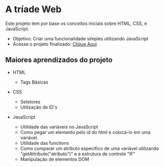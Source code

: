 # A tríade Web
Este projeto tem por base os conceitos iniciais sobre HTML, CSS, e JavaScript.
- Objetivo: Criar uma funcionalidade simples utilizando JavaScript
- Acesse o projeto finalizado: [Clique Aqui](https://rhanoi.github.io/Projeto_001-Conhecendo-a-Triade-WEB/)

## Maiores aprendizados do projeto
- HTML
    - Tags Básicas

- CSS
    - Seletores
    - Utilização de ID's

- JavaScript
    - Utilidade das variáveis no JavaScript
    - Como pegar um elemento pelo id do html e colocá-lo em uma variável.
    - Utilidade das functions
    - Como comparar um atributo específico de uma variável utilizando "getAttribute("atributo")" e a estrutura de controle "IF"
    - Manipulação de elementos DOM
